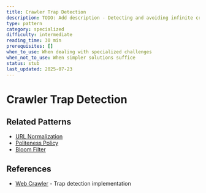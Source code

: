 ```yaml
---
title: Crawler Trap Detection
description: TODO: Add description - Detecting and avoiding infinite crawling loops
type: pattern
category: specialized
difficulty: intermediate
reading_time: 30 min
prerequisites: []
when_to_use: When dealing with specialized challenges
when_not_to_use: When simpler solutions suffice
status: stub
last_updated: 2025-07-23
---
```

# Crawler Trap Detection



## Related Patterns
- [URL Normalization](url-normalization.md)
- [Politeness Policy](politeness.md)
- [Bloom Filter](bloom-filter.md)

## References
- [Web Crawler](/case-studies/web-crawler) - Trap detection implementation